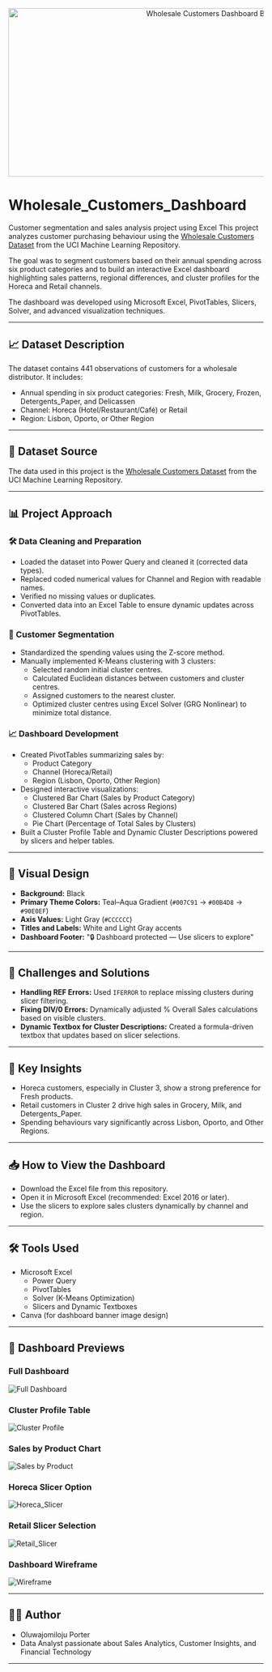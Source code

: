 <p align="center">
  <img src="github_banner.png" alt="Wholesale Customers Dashboard Banner" width="800" height="333" />
</p>

# Wholesale_Customers_Dashboard
Customer segmentation and sales analysis project using Excel
This project analyzes customer purchasing behaviour using the [Wholesale Customers Dataset](https://archive.ics.uci.edu/dataset/292/wholesale+customers) from the UCI Machine Learning Repository.

The goal was to segment customers based on their annual spending across six product categories and to build an interactive Excel dashboard highlighting sales patterns, regional differences, and cluster profiles for the Horeca and Retail channels.

The dashboard was developed using Microsoft Excel, PivotTables, Slicers, Solver, and advanced visualization techniques.

---

## 📈 Dataset Description
The dataset contains 441 observations of customers for a wholesale distributor. It includes:
- Annual spending in six product categories: Fresh, Milk, Grocery, Frozen, Detergents_Paper, and Delicassen
- Channel: Horeca (Hotel/Restaurant/Café) or Retail
- Region: Lisbon, Oporto, or Other Region

---

## 📂 Dataset Source
The data used in this project is the [Wholesale Customers Dataset](https://archive.ics.uci.edu/dataset/292/wholesale+customers) from the UCI Machine Learning Repository.

---

## 📊 Project Approach

### 🛠 Data Cleaning and Preparation
- Loaded the dataset into Power Query and cleaned it (corrected data types).
- Replaced coded numerical values for Channel and Region with readable names.
- Verified no missing values or duplicates.
- Converted data into an Excel Table to ensure dynamic updates across PivotTables.

### 🧠 Customer Segmentation
- Standardized the spending values using the Z-score method.
- Manually implemented K-Means clustering with 3 clusters:
  - Selected random initial cluster centres.
  - Calculated Euclidean distances between customers and cluster centres.
  - Assigned customers to the nearest cluster.
  - Optimized cluster centres using Excel Solver (GRG Nonlinear) to minimize total distance.

### 📈 Dashboard Development
- Created PivotTables summarizing sales by:
  - Product Category
  - Channel (Horeca/Retail)
  - Region (Lisbon, Oporto, Other Region)
- Designed interactive visualizations:
  - Clustered Bar Chart (Sales by Product Category)
  - Clustered Bar Chart (Sales across Regions)
  - Clustered Column Chart (Sales by Channel)
  - Pie Chart (Percentage of Total Sales by Clusters)
- Built a Cluster Profile Table and Dynamic Cluster Descriptions powered by slicers and helper tables.

---

## 🎨 Visual Design
- **Background:** Black
- **Primary Theme Colors:** Teal–Aqua Gradient (`#007C91` → `#00B4D8` → `#90E0EF`)
- **Axis Values:** Light Gray (`#CCCCCC`)
- **Titles and Labels:** White and Light Gray accents
- **Dashboard Footer:** "🔒 Dashboard protected — Use slicers to explore"

---

## 🚧 Challenges and Solutions
- **Handling REF Errors:** Used `IFERROR` to replace missing clusters during slicer filtering.
- **Fixing DIV/0 Errors:** Dynamically adjusted % Overall Sales calculations based on visible clusters.
- **Dynamic Textbox for Cluster Descriptions:** Created a formula-driven textbox that updates based on slicer selections.

---

## 📌 Key Insights
- Horeca customers, especially in Cluster 3, show a strong preference for Fresh products.
- Retail customers in Cluster 2 drive high sales in Grocery, Milk, and Detergents_Paper.
- Spending behaviours vary significantly across Lisbon, Oporto, and Other Regions.

---

## 📥 How to View the Dashboard
- Download the Excel file from this repository.
- Open it in Microsoft Excel (recommended: Excel 2016 or later).
- Use the slicers to explore sales clusters dynamically by channel and region.

---

## 🛠 Tools Used
- Microsoft Excel
  - Power Query
  - PivotTables
  - Solver (K-Means Optimization)
  - Slicers and Dynamic Textboxes
- Canva (for dashboard banner image design)

---

## 📸 Dashboard Previews

### Full Dashboard
![Full Dashboard](Full_Dashboard.png)

### Cluster Profile Table
![Cluster Profile](Cluster_Profile_Table.png)

### Sales by Product Chart
![Sales by Product](Sales_by_Product_Category.png)

### Horeca Slicer Option
![Horeca_Slicer](Horeca_Slicer_Selection.png)

### Retail Slicer Selection
![Retail_Slicer](Retail_Slicer_Selection.png)

### Dashboard Wireframe
![Wireframe](Dashboard_Wireframe.png)

---

## 👩‍💻 Author
- Oluwajomiloju Porter
- Data Analyst passionate about Sales Analytics, Customer Insights, and Financial Technology

---
